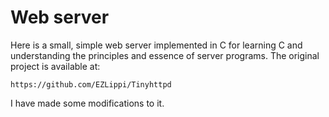 Web server
==========

Here is a small, simple web server implemented in C for learning C and understanding the principles and essence of server programs. The original project is available at: 

    https://github.com/EZLippi/Tinyhttpd

I have made some modifications to it.
